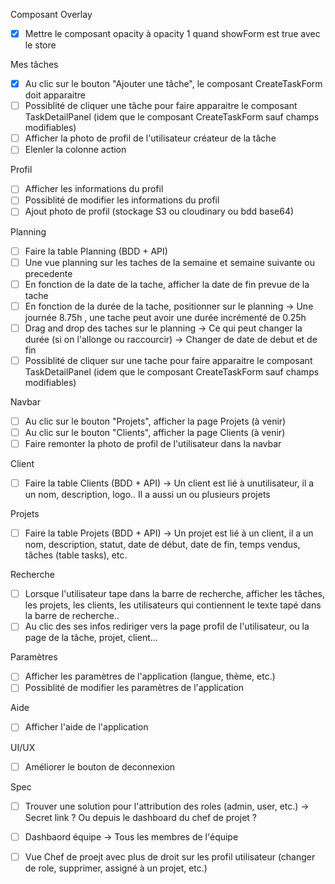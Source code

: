 Composant Overlay
- [x] Mettre le composant opacity à opacity 1 quand showForm est true avec le store

Mes tâches
- [x] Au clic sur le bouton "Ajouter une tâche", le composant CreateTaskForm doit apparaitre
- [ ] Possiblité de cliquer une tâche pour faire apparaitre le composant TaskDetailPanel (idem que le composant CreateTaskForm sauf champs modifiables)
- [ ] Afficher la photo de profil de l'utilisateur créateur de la tâche
- [ ] Elenler la colonne action

Profil 
- [ ] Afficher les informations du profil
- [ ] Possiblité de modifier les informations du profil
- [ ] Ajout photo de profil (stockage S3 ou cloudinary ou bdd base64)

Planning
- [ ] Faire la table Planning (BDD + API)
- [ ] Une vue planning sur les taches de la semaine et semaine suivante ou precedente
- [ ] En fonction de la date de la tache, afficher la date de fin prevue de la tache
- [ ] En fonction de la durée de la tache, positionner sur le planning -> Une journée 8.75h , une tache peut avoir une durée incrémenté de 0.25h
- [ ] Drag and drop des taches sur le planning -> Ce qui peut changer la durée (si on l'allonge ou raccourcir) -> Changer de date de debut et de fin
- [ ] Possiblité de cliquer sur une tache pour faire apparaitre le composant TaskDetailPanel (idem que le composant CreateTaskForm sauf champs modifiables)

Navbar 
- [ ] Au clic sur le bouton "Projets", afficher la page Projets (à venir)
- [ ] Au clic sur le bouton "Clients", afficher la page Clients (à venir)
- [ ] Faire remonter la photo de profil de l'utilisateur dans la navbar

Client 
- [ ] Faire la table Clients (BDD + API) -> Un client est lié à unutilisateur, il a un nom, description, logo.. Il a aussi un ou plusieurs projets

Projets
- [ ] Faire la table Projets (BDD + API) -> Un projet est lié à un client, il a un nom, description, statut, date de début, date de fin, temps vendus, tâches (table tasks), etc.

Recherche
- [ ] Lorsque l'utilisateur tape dans la barre de recherche, afficher les tâches, les projets, les clients, les utilisateurs qui contiennent le texte tapé dans la barre de recherche..
- [ ] Au clic des ses infos rediriger vers la page profil de l'utilisateur, ou la page de la tâche, projet, client...

Paramètres
- [ ] Afficher les paramètres de l'application (langue, thème, etc.)
- [ ] Possiblité de modifier les paramètres de l'application

Aide
- [ ] Afficher l'aide de l'application

UI/UX
- [ ] Améliorer le bouton de deconnexion

Spec 
- [ ] Trouver une solution pour l'attribution des roles (admin, user, etc.) -> Secret link ? Ou depuis le dashboard du chef de projet ?
- [ ] Dashbaord équipe -> Tous les membres de l'équipe
- [ ] Vue Chef de proejt avec plus de droit sur les profil utilisateur (changer de role, supprimer, assigné à un projet, etc.)




